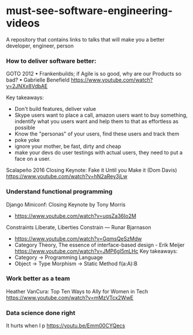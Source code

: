 # must-see-software-engineering-videos
A repository that contains links to talks that will make you a better developer, engineer, person


### How to deliver software better:
GOTO 2012 • Frankenbuilds; if Agile is so good, why are our Products so bad? • Gabrielle Benefield
https://www.youtube.com/watch?v=2JNXx8VdbAE

Key takeaways:
 - Don't build features, deliver value 
 - Skype users want to place a call, amazon users want to buy something, indentify what you users want and help them to that as effortless as possible 
 - Know the "personas" of your users, find these users and track them
 - poke yoke
 - ignore your mother, be fast, dirty and cheap 
 - make your devs do user testings with actual users, they need to put a face on a user. 
 
 
Scalapeño 2016 Closing Keynote: Fake it Until you Make it (Dom Davis) 
 https://www.youtube.com/watch?v=hN2aRey3jLw
 
 ### Understand functional programming 
 Django Miniconf: Closing Keynote by Tony Morris
 - https://www.youtube.com/watch?v=uqsZa36Io2M

Constraints Liberate, Liberties Constrain — Runar Bjarnason
- https://www.youtube.com/watch?v=GqmsQeSzMdw
- Category Theory, The essence of interface-based design - Erik Meijer
https://www.youtube.com/watch?v=JMP6gI5mLHc
Key takeaways:
 - Category -> Programming Language 
 - Object -> Type 
 Morphism -> Static Method f(a:A):B
 ### Work better as a team
 
 Heather VanCura: Top Ten Ways to Ally for Women in Tech
https://www.youtube.com/watch?v=mMzVTcx2WwE

### Data science done right 

It hurts when I p
https://youtu.be/Emm00CYQecs
 
